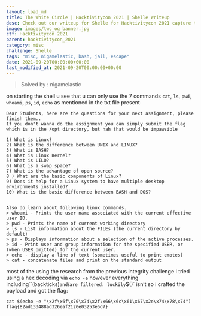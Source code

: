 ```yaml
---
layout: load_md
title: The White Circle | Hacktivitycon 2021 | Shelle Writeup
desc: Check out our writeup for Shelle for Hacktivitycon 2021 capture the flag competition.
image: images/twc_og_banner.jpg
ctf: Hacktivitycon 2021
parent: hacktivitycon_2021
category: misc
challenge: Shelle
tags: "misc, nigamelastic, bash, jail, escape"
date: 2021-09-20T00:00:00+00:00
last_modified_at: 2021-09-20T00:00:00+00:00
---
```



> Solved by : nigamelastic 

on starting the shell u see that u can only use the 7 commands
`cat`, `ls`, `pwd`, `whoami`, `ps`, `id`, `echo`
as mentioned in the txt file present


    Dear Students, here are the questions for your next assignment, please finish them..
    If you don't wanna do the assignment you can simply submit the flag which is in the /opt directory, but hah that would be impawsible
    
    1) What is Linux?
    2) What is the difference between UNIX and LINUX?
    3) What is BASH?
    4) What is Linux Kernel?
    5) What is LILO?
    6) What is a swap space?
    7) What is the advantage of open source?
    8 ) What are the basic components of Linux?
    9) Does it help for a Linux system to have multiple desktop environments installed?
    10) What is the basic difference between BASH and DOS?
    
    
    Also do learn about following linux commands.
    > whoami - Prints the user name associated with the current effective user ID.
    > pwd - Prints the name of current working directory
    > ls - List information about the FILEs (the current directory by default)
    > ps - Displays information about a selection of the active processes.
    > id - Print user and group information for the specified USER, or (when USER omitted) for the current user.
    > echo - display a line of text (sometimes useful to print emotes)
    > cat - concatenate files and print on the standard output
    

most of the 
using the research from the previous integrity challenge I tried using a hex decoding via
`echo -e` however everything including``(backticks)` and `/` are filtered.
luckily `$()` isn’t so i crafted the payload and got the flag:


    cat $(echo -e "\x2f\x6f\x70\x74\x2f\x66\x6c\x61\x67\x2e\x74\x78\x74") 
    flag{82ad133488ad326eaf2120e03253e5d7}